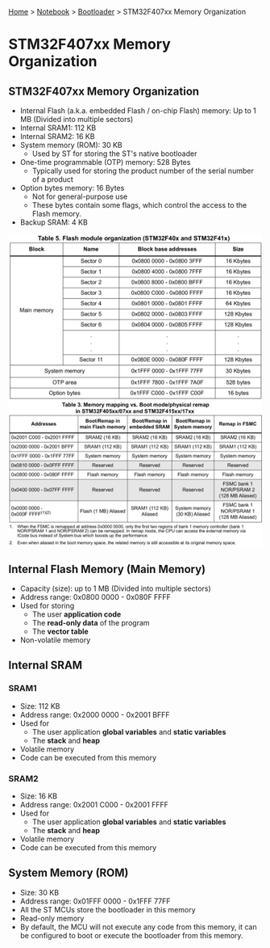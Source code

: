 <a href="../../">Home</a> > <a href="../notebook">Notebook</a> > <a href="./">Bootloader</a> > STM32F407xx Memory Organization

# STM32F407xx Memory Organization



## STM32F407xx Memory Organization

* Internal Flash (a.k.a. embedded Flash / on-chip Flash) memory: Up to 1 MB (Divided into multiple sectors)
* Internal SRAM1: 112 KB
* Internal SRAM2: 16 KB
* System memory (ROM): 30 KB
  * Used by ST for storing the ST's native bootloader
* One-time programmable (OTP) memory: 528 Bytes
  * Typically used for storing the product number of the serial number of a product
* Option bytes memory: 16 Bytes
  * Not for general-purpose use
  * These bytes contain some flags, which control the access to the Flash memory.
* Backup SRAM: 4 KB



<img src="./img/memory-organization-1.png" alt="memory-organization-1" width="800">



<img src="./img/memory-organization-2.png" alt="memory-organization-2" width="800">





## Internal Flash Memory (Main Memory)

* Capacity (size): up to 1 MB (Divided into multiple sectors)
* Address range: 0x0800 0000 - 0x080F FFFF
* Used for storing
  * The user **application code** 
  * The **read-only data** of the program
  * The **vector table**
* Non-volatile memory



## Internal SRAM

### SRAM1

* Size: 112 KB
* Address range: 0x2000 0000 - 0x2001 BFFF
* Used for
  * The user application **global variables** and **static variables**
  * The **stack** and **heap**
* Volatile memory
* Code can be executed from this memory

### SRAM2

* Size: 16 KB
* Address range: 0x2001 C000 - 0x2001 FFFF
* Used for
  * The user application **global variables** and **static variables**
  * The **stack** and **heap**
* Volatile memory
* Code can be executed from this memory



## System Memory (ROM)

* Size: 30 KB
* Address range: 0x01FFF 0000 - 0x1FFF 77FF
* All the ST MCUs store the bootloader in this memory
* Read-only memory
* By default, the MCU will not execute any code from this memory, it can be configured to boot or execute the bootloader from this memory.
